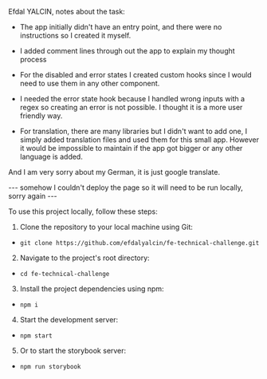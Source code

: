 Efdal YALCIN, notes about the task:

- The app initially didn't have an entry point, and there were no instructions so I created it myself.

- I added comment lines through out the app to explain my thought process

- For the disabled and error states I created custom hooks since I would need to use them in any other component.

- I needed the error state hook because I handled wrong inputs with a regex so creating an error is not possible. I thought it is a more user friendly way.

- For translation, there are many libraries but I didn't want to add one, I simply added translation files and used them for this small app. However it would be impossible to maintain if the app got bigger or any other language is added.

And I am very sorry about my German, it is just google translate.

--- somehow I couldn't deploy the page so it will need to be run locally, sorry again ---

To use this project locally, follow these steps:
1. Clone the repository to your local machine using Git:
- `git clone https://github.com/efdalyalcin/fe-technical-challenge.git`

2. Navigate to the project's root directory:
- `cd fe-technical-challenge`

3. Install the project dependencies using npm:
- `npm i`

4. Start the development server:
- `npm start`

5. Or to start the storybook server:
- `npm run storybook`

